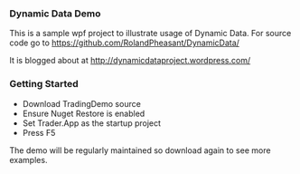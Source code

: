 ### Dynamic Data Demo

This is a sample wpf project to illustrate usage of Dynamic Data. For source code go to https://github.com/RolandPheasant/DynamicData/

It is blogged about at http://dynamicdataproject.wordpress.com/

### Getting Started

- Download TradingDemo source
- Ensure Nuget Restore is enabled
- Set Trader.App as the startup project
- Press F5

The demo will be regularly maintained so download again to see more examples.






